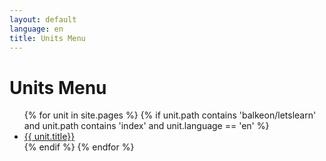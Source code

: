 ```yaml
---
layout: default
language: en
title: Units Menu
---
```


# Units Menu

<ul>
  {% for unit in site.pages %}
    {% if unit.path contains 'balkeon/letslearn' and unit.path contains 'index' and unit.language == 'en' %}
      <li><a href="{{ unit.url }}">{{ unit.title}}</a></li>
    {% endif %}
  {% endfor %}
</ul>
